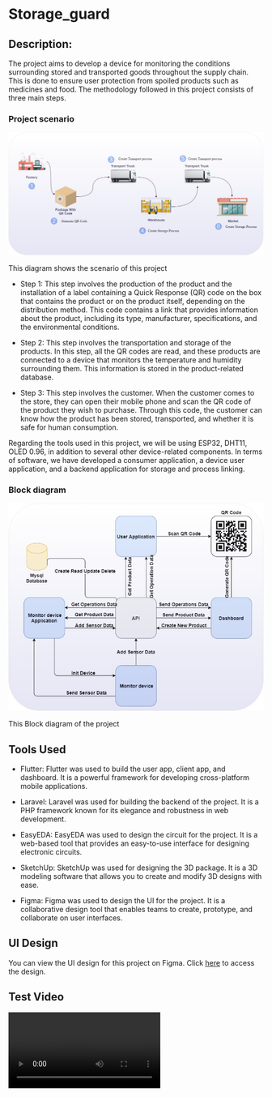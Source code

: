 # Storage_guard

## Description:


The project aims to develop a device for monitoring the conditions surrounding stored and transported goods throughout the supply chain. This is done to ensure user protection from spoiled products such as medicines and food. The methodology followed in this project consists of three main steps.
### Project scenario

![Alt Text](Diagrams/scenario.jpg)

This diagram shows the scenario of this project

* Step 1: This step involves the production of the product and the installation of a label containing a Quick Response (QR) code on the box that contains the product or on the product itself, depending on the distribution method. This code contains a link that provides information about the product, including its type, manufacturer, specifications, and the environmental conditions.

* Step 2: This step involves the transportation and storage of the products. In this step, all the QR codes are read, and these products are connected to a device that monitors the temperature and humidity surrounding them. This information is stored in the product-related database.

* Step 3: This step involves the customer. When the customer comes to the store, they can open their mobile phone and scan the QR code of the product they wish to purchase. Through this code, the customer can know how the product has been stored, transported, and whether it is safe for human consumption.

Regarding the tools used in this project, we will be using ESP32, DHT11, OLED 0.96, in addition to several other device-related components. In terms of software, we have developed a consumer application, a device user application, and a backend application for storage and process linking.



### Block diagram

![Alt Text](Diagrams/block_diagram.jpg)

This Block diagram of the project

## Tools Used

- Flutter: Flutter was used to build the user app, client app, and dashboard. It is a powerful framework for developing cross-platform mobile applications.

- Laravel: Laravel was used for building the backend of the project. It is a PHP framework known for its elegance and robustness in web development.

- EasyEDA: EasyEDA was used to design the circuit for the project. It is a web-based tool that provides an easy-to-use interface for designing electronic circuits.

- SketchUp: SketchUp was used for designing the 3D package. It is a 3D modeling software that allows you to create and modify 3D designs with ease.

- Figma: Figma was used to design the UI for the project. It is a collaborative design tool that enables teams to create, prototype, and collaborate on user interfaces.

## UI Design
You can view the UI design for this project on Figma. Click [here](https://www.figma.com/file/PbwwBlaESeXXwpQmey9ZeX/Storage-Guard?type=design&node-id=106%3A343&mode=design&t=6I2FvKPpFj7dOu3u-1) to access the design.


## Test Video 
![Alt Text](https://github.com/ma21alsaeed/Storage_guard/blob/main/Video/video.mp4?raw=true)